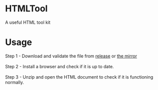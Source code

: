 # HTMLTool
A useful HTML tool kit
# Usage
Step 1 - Download and validate the file from [release](https://github.com/sleepyjoeschool/HTMLtool/releases) or [the mirror](https://opensource.jeffwebcs.com/downloads/HtmlToolKit/GitHub-Relese/HTML-Tool-Kit-Version-1001.zip)
<br> </br>
Step 2 - Install a browser and check if it is up to date.
<br> </br>
Step 3 - Unzip and open the HTML document to check if it is functioning normally.
<br> </br>
